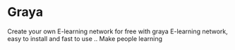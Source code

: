 # Graya
Create your own E-learning network for free with graya E-learning network, easy to install and fast to use .. Make people learning
